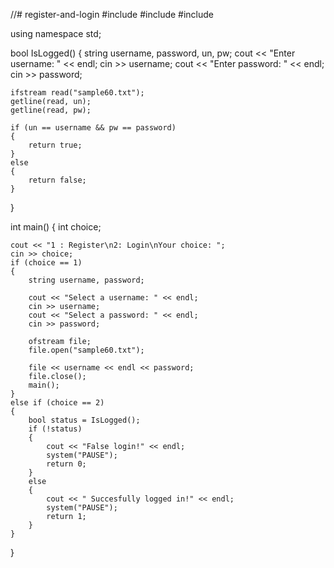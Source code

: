 //# register-and-login
#include <iostream>
#include <fstream>
#include <string>

using namespace std;

bool IsLogged()
{
    string username, password, un, pw;
    cout << "Enter username: " << endl;
    cin >> username;
    cout << "Enter password: " << endl;
    cin >> password;

    ifstream read("sample60.txt");
    getline(read, un);
    getline(read, pw);

    if (un == username && pw == password)
    {
        return true;
    }
    else
    {
        return false;
    }
}

int main()
{
    int choice;

    cout << "1 : Register\n2: Login\nYour choice: ";
    cin >> choice;
    if (choice == 1)
    {
        string username, password;

        cout << "Select a username: " << endl;
        cin >> username;
        cout << "Select a password: " << endl;
        cin >> password;

        ofstream file;
        file.open("sample60.txt");

        file << username << endl << password;
        file.close();
        main();
    }
    else if (choice == 2)
    {
        bool status = IsLogged();
        if (!status)
        {
            cout << "False login!" << endl;
            system("PAUSE");
            return 0;
        }
        else
        {
            cout << " Succesfully logged in!" << endl;
            system("PAUSE");
            return 1;
        }
    }
}
